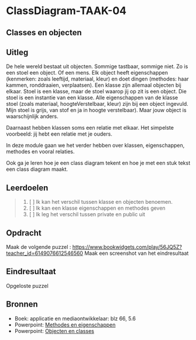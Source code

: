# ClassDiagram-TAAK-04

## Classes en objecten

## Uitleg
De hele wereld bestaat uit objecten. Sommige tastbaar, sommige niet. Zo is een stoel een object. Of een mens. 
Elk object heeft eigenschappen (kenmerken: zoals leeftijd, materiaal, kleur) en doet dingen (methodes: haar kammen, ronddraaien, verplaatsen).
Een klasse zijn allemaal objecten bij elkaar. 
Stoel is een klasse, maar de stoel waarop jij op zit is een object. Die stoel is een instantie van een klasse. Alle eigenschappen van de klasse stoel (zoals materiaal, hoogteVerstelbaar, kleur) zijn bij een object ingevuld. Mijn stoel is grijs, van stof en ja in hoogte verstelbaar).
Maar jouw object is waarschijnlijk anders. 

Daarnaast hebben klassen soms een relatie met elkaar. Het simpelste voorbeeld: jij hebt een relatie met je ouders. 

In deze module gaan we het verder hebben over klassen, eigenschappen, methodes en vooral relaties.

Ook ga je leren hoe je een class diagram tekent en hoe je met een stuk tekst een class diagram maakt.


## Leerdoelen

> 1. [ ] Ik kan het verschil tussen klasse en objecten benoemen.
> 2. [ ] Ik kan een klasse eigenschappen en methodes geven
> 3. [ ] Ik leg het verschil tussen private en public uit


## Opdracht
Maak de volgende puzzel : https://www.bookwidgets.com/play/56JQ5Z?teacher_id=6149076612546560 
Maak een screenshot van het eindresultaat

## Eindresultaat
Opgeloste puzzel

## Bronnen
- Boek: applicatie en mediaontwikkelaar: blz 66, 5.6
- Powerpoint: <a href="https://github.com/ROC-van-Amsterdam-College-Amstelland/ONTWERPEN-2/blob/master/niveau1/taak02/taak%202%20-%20methodes%20en%20eigenschappen.pdf">Methodes en eigenschappen</a>
- Powerpoint: <a href="https://github.com/ROC-van-Amsterdam-College-Amstelland/ONTWERPEN-2/blob/master/niveau1/taak01/Taak%201%20-%20objecten%20en%20classes.pdf"> Objecten en classes</a>
